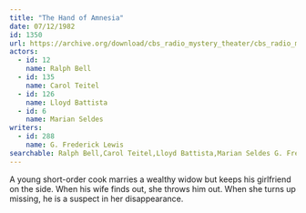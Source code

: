 ```yaml
---
title: "The Hand of Amnesia"
date: 07/12/1982
id: 1350
url: https://archive.org/download/cbs_radio_mystery_theater/cbs_radio_mystery_theater-1301-1350.zip/cbs_radio_mystery_theater-1301-1350%2Fcbsrmt_1350_the_hand_of_amnesia.mp3
actors:  
  - id: 12
    name: Ralph Bell  
  - id: 135
    name: Carol Teitel  
  - id: 126
    name: Lloyd Battista  
  - id: 6
    name: Marian Seldes
writers:  
  - id: 288
    name: G. Frederick Lewis
searchable: Ralph Bell,Carol Teitel,Lloyd Battista,Marian Seldes G. Frederick Lewis
---
```

A young short-order cook marries a wealthy widow but keeps his girlfriend on the side. When his wife finds out, she throws him out. When she turns up missing, he is a suspect in her disappearance.